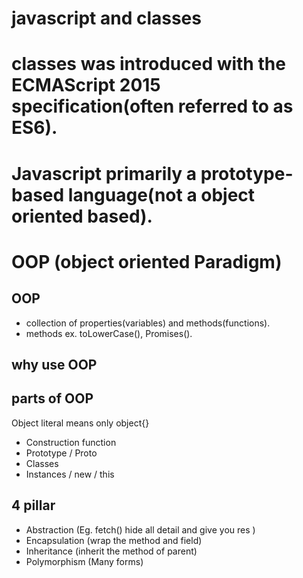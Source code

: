# javascript and classes
# classes was introduced with the ECMAScript 2015 specification(often referred to as ES6).
# Javascript primarily a prototype-based language(not a object oriented based).

# OOP (object oriented Paradigm)

## OOP
- collection of properties(variables) and  methods(functions).
- methods ex. toLowerCase(), Promises().

## why use OOP

## parts of OOP
Object literal means only object{}

- Construction function
- Prototype / Proto
- Classes
- Instances / new / this

## 4 pillar
- Abstraction (Eg. fetch() hide all detail and give you res )
- Encapsulation (wrap the method and field)
- Inheritance (inherit the method of parent)
- Polymorphism (Many forms)